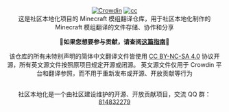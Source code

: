 <div align=center>

[![Crowdin](https://badges.crowdin.net/communityL10n-mcmods/localized.svg)](https://crowdin.com/project/communityL10n-mcmods) [![cc](https://img.shields.io/badge/license-CC%20BY--NC--SA%204.0-orange)](http://creativecommons.org/licenses/by-nc-sa/4.0/)  
这是社区本地化项目的 Minecraft 模组翻译仓库，用于社区本地化制作的 Minecraft 模组翻译的文件存储、协作和分享

**🎯如果您想要参与贡献，请查阅[这篇指南](https://gitee.com/community-l10n/co/blob/master/%E6%96%87%E7%AB%A0/%E8%B4%A1%E7%8C%AE%E6%8C%87%E5%8D%97.md)🎯**

该仓库的所有未特别声明的简体中文翻译文件皆使用 [CC BY-NC-SA 4.0](https://creativecommons.org/licenses/by-nc-sa/4.0/deed.zh) 协议开源，所有英文源文件按照原项目规定开源或闭源。
英文源文件仅用于 Crowdin 平台和翻译参照，而不用于重新发布或开源、开放贡献等行为
  
##

社区本地化是一个由社区建设维护的开源、开放贡献项目，交流 QQ 群：[814832279](http://qm.qq.com/cgi-bin/qm/qr?_wv=1027&k=LhCXFBN0CebS_pSDLG6Sm9r_jiJOnXgC&authKey=CL0h%2FWXbZqcbX4nNV%2Fd%2B%2FRaoSrHVOEAFscvY01cU%2FSFnxm7CSkUqaswHc4MJRKay&noverify=0&group_code=814832279)

</div>
